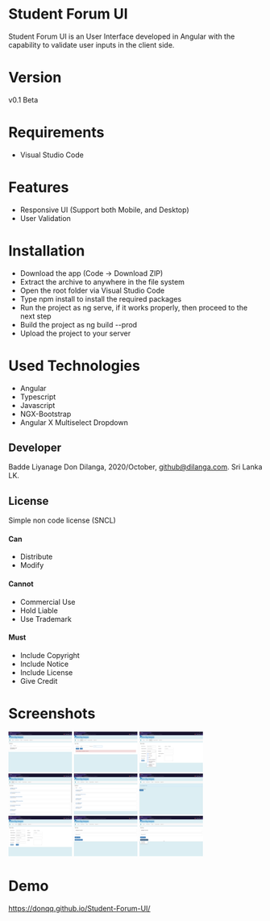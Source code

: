 # Student Forum UI
Student Forum UI is an User Interface developed in Angular with the capability to validate user inputs in the client side.

# Version
v0.1 Beta

# Requirements
- Visual Studio Code

# Features
- Responsive UI (Support both Mobile, and Desktop)
- User Validation

# Installation
- Download the app (Code -> Download ZIP)
- Extract the archive to anywhere in the file system
- Open the root folder via Visual Studio Code
- Type npm install to install the required packages
- Run the project as ng serve, if it works properly, then proceed to the next step
- Build the project as ng build --prod
- Upload the project to your server

# Used Technologies
- Angular
- Typescript
- Javascript
- NGX-Bootstrap
- Angular X Multiselect Dropdown

## Developer
Badde Liyanage Don Dilanga, 2020/October, github@dilanga.com.
Sri Lanka LK. 

## License
Simple non code license (SNCL)

#### Can
 - Distribute
 - Modify
#### Cannot
 - Commercial Use
 - Hold Liable
 - Use Trademark
#### Must
 - Include Copyright
 - Include Notice
 - Include License
 - Give Credit
  

# Screenshots
<img src='screenshots/brave_6MAzrdNEdG.png' width='25%'>
<img src='screenshots/brave_HBuALFIRfR.png' width='25%'>
<img src='screenshots/brave_iekfPKLts3.png' width='25%'>
<img src='screenshots/brave_LH1fgJX1hJ.png' width='25%'>
<img src='screenshots/brave_q9M2zJ5UJL.png' width='25%'>
<img src='screenshots/brave_QOlRvs08Ok.png' width='25%'>
<img src='screenshots/brave_RE4qFfjeRn.png' width='25%'>
<img src='screenshots/brave_w1BnpQtrHp.png' width='25%'>
<img src='screenshots/brave_zgPDqR0IwJ.png' width='25%'>

# Demo
https://donqq.github.io/Student-Forum-UI/
